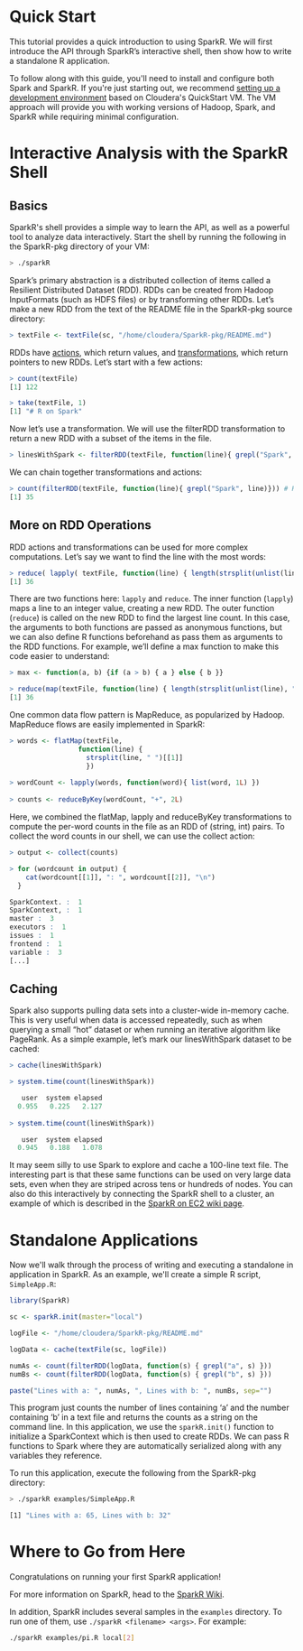 Quick Start
===

This tutorial provides a quick introduction to using SparkR. We will first introduce the API through SparkR’s interactive shell, then show how to write a standalone R application. 

To follow along with this guide, you'll need to install and configure both Spark and SparkR. If you're just starting out, we recommend [setting up a development environment] based on Cloudera's QuickStart VM. The VM approach will provide you with working versions of Hadoop, Spark, and SparkR while requiring minimal configuration.

Interactive Analysis with the SparkR Shell
===

Basics
---

SparkR's shell provides a simple way to learn the API, as well as a powerful tool to analyze data interactively. Start the shell by running the following in the SparkR-pkg directory of your VM:

```sh
> ./sparkR
```

Spark’s primary abstraction is a distributed collection of items called a Resilient Distributed Dataset (RDD). RDDs can be created from Hadoop InputFormats (such as HDFS files) or by transforming other RDDs. Let’s make a new RDD from the text of the README file in the SparkR-pkg source directory:

```R
> textFile <- textFile(sc, "/home/cloudera/SparkR-pkg/README.md")
```

RDDs have [actions], which return values, and [transformations], which return pointers to new RDDs. Let’s start with a few actions:

```R
> count(textFile)
[1] 122

> take(textFile, 1)
[1] "# R on Spark"
```

Now let’s use a transformation. We will use the filterRDD transformation to return a new RDD with a subset of the items in the file.

```R
> linesWithSpark <- filterRDD(textFile, function(line){ grepl("Spark", line)})
```

We can chain together transformations and actions:

```R
> count(filterRDD(textFile, function(line){ grepl("Spark", line)})) # How many lines contain "Spark"?
[1] 35
```

More on RDD Operations
---

RDD actions and transformations can be used for more complex computations. Let’s say we want to find the line with the most words:

```R
> reduce( lapply( textFile, function(line) { length(strsplit(unlist(line), " ")[[1]])}), function(a, b) { if (a > b) { a } else { b }})
[1] 36
```

There are two functions here: `lapply` and `reduce`.  The inner function (`lapply`) maps a line to an integer value, creating a new RDD.  The outer function (`reduce`) is called on the new RDD to find the largest line count.  In this case, the arguments to both functions are passed as anonymous functions, but we can also define R functions beforehand as pass them as arguments to the RDD functions. For example, we’ll define a max function to make this code easier to understand:   

```R
> max <- function(a, b) {if (a > b) { a } else { b }}

> reduce(map(textFile, function(line) { length(strsplit(unlist(line), " ")[[1]])}), max)
[1] 36
```

One common data flow pattern is MapReduce, as popularized by Hadoop. MapReduce flows are easily implemented in SparkR:

```R
> words <- flatMap(textFile,
                 function(line) {
                   strsplit(line, " ")[[1]]
                   })
                   
> wordCount <- lapply(words, function(word){ list(word, 1L) })
  
> counts <- reduceByKey(wordCount, "+", 2L)
```
Here, we combined the flatMap, lapply and reduceByKey transformations to compute the per-word counts in the file as an RDD of (string, int) pairs. To collect the word counts in our shell, we can use the collect action:

```R
> output <- collect(counts)

> for (wordcount in output) {
    cat(wordcount[[1]], ": ", wordcount[[2]], "\n")
  }

SparkContext. :  1 
SparkContext, :  1 
master :  3 
executors :  1 
issues :  1 
frontend :  1 
variable :  3 
[...]
```

Caching
---

Spark also supports pulling data sets into a cluster-wide in-memory cache. This is very useful when data is accessed repeatedly, such as when querying a small “hot” dataset or when running an iterative algorithm like PageRank. As a simple example, let’s mark our linesWithSpark dataset to be cached:

```R
> cache(linesWithSpark)

> system.time(count(linesWithSpark))

   user  system elapsed 
  0.955   0.225   2.127 
            
> system.time(count(linesWithSpark))

   user  system elapsed 
  0.945   0.188   1.078 
```

It may seem silly to use Spark to explore and cache a 100-line text file. The interesting part is that these same functions can be used on very large data sets, even when they are striped across tens or hundreds of nodes. You can also do this interactively by connecting the SparkR shell to a cluster, an example of which is described in the [SparkR on EC2 wiki page].

Standalone Applications
===

Now we'll walk through the process of writing and executing a standalone in application in SparkR.  As an example, we'll create a simple R script, `SimpleApp.R`:

```R
library(SparkR)

sc <- sparkR.init(master="local")

logFile <- "/home/cloudera/SparkR-pkg/README.md"

logData <- cache(textFile(sc, logFile))

numAs <- count(filterRDD(logData, function(s) { grepl("a", s) }))
numBs <- count(filterRDD(logData, function(s) { grepl("b", s) }))

paste("Lines with a: ", numAs, ", Lines with b: ", numBs, sep="")
```
This program just counts the number of lines containing ‘a’ and the number containing ‘b’ in a text file and returns the counts as a string on the command line.  In this application, we use the `sparkR.init()` function to initialize a SparkContext which is then used to create RDDs.  We can pass R functions to Spark where they are automatically serialized along with any variables they reference.

To run this application, execute the following from the SparkR-pkg directory:

```sh
> ./sparkR examples/SimpleApp.R

[1] "Lines with a: 65, Lines with b: 32"
```

Where to Go from Here
===

Congratulations on running your first SparkR application!

For more information on SparkR, head to the [SparkR Wiki].

In addition, SparkR includes several samples in the `examples` directory.  To run one of them, use `./sparkR <filename> <args>`. For example:

```sh
./sparkR examples/pi.R local[2]
```

[setting up a development environment]: http://adventures.putler.org/blog/2014/12/08/Setting-Up-a-Virtual-Machine-with-SparkR/

[actions]: http://spark.apache.org/docs/latest/programming-guide.html#actions

[transformations]: http://spark.apache.org/docs/latest/programming-guide.html#transformations

[SparkR on EC2 wiki page]: https://github.com/amplab-extras/SparkR-pkg/wiki/SparkR-on-EC2

[SparkR Wiki]: https://github.com/amplab-extras/SparkR-pkg/wiki